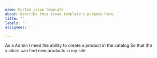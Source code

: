 ```yaml
---
name: Custom issue template
about: Describe this issue template's purpose here.
title: ''
labels: ''
assignees: ''

---
```


As a Admin
I need the ability to create a product in the catalog
So that the visitors can find new products in my site
